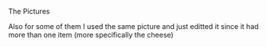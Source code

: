 The Pictures 

Also for some of them I used the same picture and just editted it since it had more than one item (more specifically the cheese)